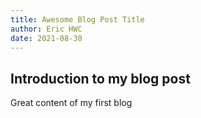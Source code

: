 ```yaml
---
title: Awesome Blog Post Title
author: Eric HWC
date: 2021-08-30
---
```


## Introduction to my blog post

Great content of my first blog